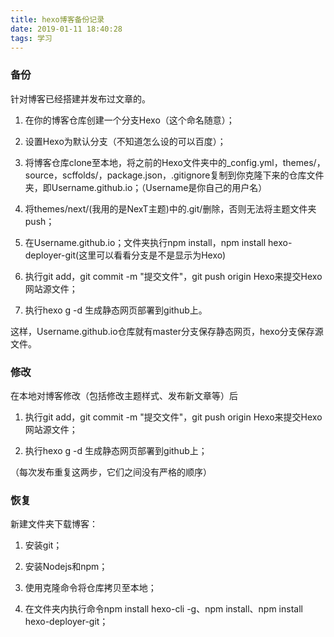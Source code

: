 ```yaml
---
title: hexo博客备份记录
date: 2019-01-11 18:40:28
tags: 学习
---
```


### 备份
针对博客已经搭建并发布过文章的。

1. 在你的博客仓库创建一个分支Hexo（这个命名随意）；

2. 设置Hexo为默认分支（不知道怎么设的可以百度）；

3. 将博客仓库clone至本地，将之前的Hexo文件夹中的_config.yml，themes/，source，scffolds/，package.json，.gitignore复制到你克隆下来的仓库文件夹，即Username.github.io；（Username是你自己的用户名）

<!-- more -->

4. 将themes/next/(我用的是NexT主题)中的.git/删除，否则无法将主题文件夹push；

5. 在Username.github.io；文件夹执行npm install，npm install hexo-deployer-git(这里可以看看分支是不是显示为Hexo)

6. 执行git add，git commit -m "提交文件"，git push origin Hexo来提交Hexo网站源文件；

7. 执行hexo g -d 生成静态网页部署到github上。

这样，Username.github.io仓库就有master分支保存静态网页，hexo分支保存源文件。


### 修改
在本地对博客修改（包括修改主题样式、发布新文章等）后

1. 执行git add，git commit -m "提交文件"，git push origin Hexo来提交Hexo网站源文件；

2. 执行hexo g -d 生成静态网页部署到github上；

（每次发布重复这两步，它们之间没有严格的顺序）

### 恢复

新建文件夹下载博客：
1. 安装git；

2. 安装Nodejs和npm；

3. 使用克隆命令将仓库拷贝至本地；

4. 在文件夹内执行命令npm install hexo-cli -g、npm install、npm install hexo-deployer-git；